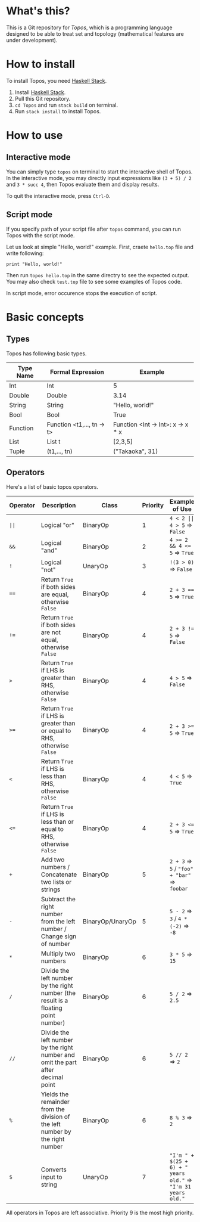 # What's this?
This is a Git repository for *Topos*, which is a programming language designed to be able to treat set and topology (mathematical features are under development).

# How to install
To install Topos, you need [Haskell Stack](https://docs.haskellstack.org/en/stable/README/).

1. Install [Haskell Stack](https://docs.haskellstack.org/en/stable/README/).
2. Pull this Git repository.
3. ```cd Topos``` and run ```stack build``` on terminal.
4. Run ```stack install``` to install Topos.

# How to use
## Interactive mode
You can simply type ```topos``` on terminal to start the interactive shell of Topos.
In the interactive mode, you may directly input expressions like ```(3 + 5) / 2``` and ```3 * succ 4```, then Topos evaluate them and display results.

To quit the interactive mode, press ```Ctrl-D```.

## Script mode
If you specify path of your script file after ```topos``` command, you can run Topos with the script mode.

Let us look at simple "Hello, world!" example.
First, craete ```hello.top``` file and write following:

```hello.top
print "Hello, world!"
```

Then run ```topos hello.top``` in the same directry to see the expected output.
You may also check ```test.top``` file to see some examples of Topos code.

In script mode, error occurence stops the execution of script.

# Basic concepts
## Types
Topos has following basic types.

|Type Name|Formal Expression|    Example    |
|---------|-----------------|---------------|
|   Int   |       Int       |       5       |
| Double  |      Double     |     3.14      |
| String  |      String     |"Hello, world!"|
| Bool    |       Bool      |     True      |
|Function |Function <t1,..., tn -> t>|Function <Int -> Int>: x -> x * x|
|  List   |      List t     |    [2,3,5]    |
|  Tuple  |   (t1,..., tn)  |("Takaoka", 31)|

## Operators
Here's a list of basic topos operators.

|Operator|  Description  | Class |Priority|Example of Use|
|--------|---------------|-------|--------|-----------|
|```\|\|```|Logical "or"|BinaryOp|1|```4 < 2 \|\| 4 > 5``` => ```False```|
|```&&```|Logical "and"|BinaryOp|2|```4 >= 2 && 4 <= 5``` => ```True```|
|```!```|Logical "not"|UnaryOp|3|```!(3 > 0)``` => ```False```|
|```==```|Return ```True``` if both sides are equal, otherwise ```False```|BinaryOp|4|```2 + 3 == 5``` => ```True```|
|```!=```|Return ```True``` if both sides are not equal, otherwise ```False```|BinaryOp|4|```2 + 3 != 5``` => ```False```|
|```>```|Return ```True``` if LHS is greater than RHS, otherwise ```False```|BinaryOp|4|```4 > 5``` => ```False```|
|```>=```|Return ```True``` if LHS is greater than or equal to RHS, otherwise ```False```|BinaryOp|4|```2 + 3 >= 5``` => ```True```|
|```<```|Return ```True``` if LHS is less than RHS, otherwise ```False```|BinaryOp|4|```4 < 5``` => ```True```|
|```<=```|Return ```True``` if LHS is less than or equal to RHS, otherwise ```False```|BinaryOp|4|```2 + 3 <= 5``` => ```True```|
|```+```|Add two numbers / Concatenate two lists or strings|BinaryOp|5|```2 + 3``` => ```5``` / ```"foo" + "bar"``` => ```foobar```|
|```-```|Subtract the right number from the left number / Change sign of number|BinaryOp/UnaryOp|5|```5 - 2``` => ```3``` / ```4 * (-2)``` => ```-8```|
|```*```|Multiply two numbers|BinaryOp|6|```3 * 5``` => ```15```|
|```/```|Divide the left number by the right number (the result is a floating point number)|BinaryOp|6|```5 / 2``` => ```2.5```|
|```//```|Divide the left number by the right number and omit the part after decimal point|BinaryOp|6|```5 // 2``` => ```2```|
|```%```|Yields the remainder from the division of the left number by the right number|BinaryOp|6|```8 % 3``` => ```2```|
|```$```|Converts input to string|UnaryOp|7|```"I'm " + $(25 + 6) + " years old."``` => ```"I'm 31 years old."```|

All operators in Topos are left associative.
Priority 9 is the most high priority.

